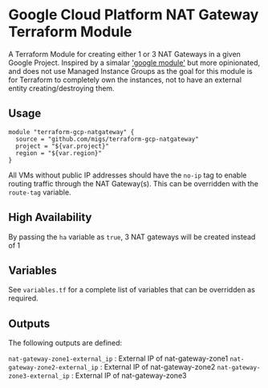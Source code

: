 # Google Cloud Platform NAT Gateway Terraform Module

A Terraform Module for creating either 1 or 3 NAT Gateways in a given Google Project. Inspired by a simalar ['google module'](https://github.com/GoogleCloudPlatform/terraform-google-nat-gateway) but more opinionated, and does not use Managed Instance Groups as the goal for this module is for Terraform to completely own the instances, not to have an external entity creating/destroying them.

## Usage

```
module "terraform-gcp-natgateway" {
  source = "github.com/migs/terraform-gcp-natgateway"
  project = "${var.project}"
  region = "${var.region}"
}
```

All VMs without public IP addresses should have the `no-ip` tag to enable routing traffic through the NAT Gateway(s). This can be overridden with the `route-tag` variable.

## High Availability

By passing the `ha` variable as `true`, 3 NAT gateways will be created instead of 1

## Variables

See `variables.tf` for a complete list of variables that can be overridden as required.

## Outputs

The following outputs are defined:

`nat-gateway-zone1-external_ip` : External IP of nat-gateway-zone1
`nat-gateway-zone2-external_ip` : External IP of nat-gateway-zone2
`nat-gateway-zone3-external_ip` : External IP of nat-gateway-zone3
